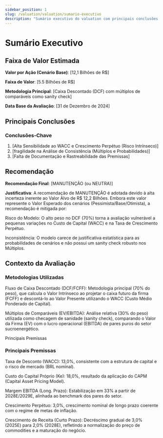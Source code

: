 ```yaml
---
sidebar_position: 1
slug: /valuation/valuation/sumario-executivo
description: "Sumário executivo do valuation com principais conclusões e recomendações"
---
```


# Sumário Executivo

## Faixa de Valor Estimada

**Valor por Ação (Cenário Base)**: [12,1 Bilhões de R$]

**Faixa de Valor**: [5.5 Bilhões de R$]

**Metodologia Principal**: [Caixa Descontado (DCF) com múltiplos de comparáveis como sanity check]

**Data Base da Avaliação**: [31 de Dezembro de 2024]

## Principais Conclusões

### Conclusões-Chave

1. [Alta Sensibilidade ao WACC e Crescimento Perpétuo (Risco Intrínseco)]
2. [fragilidade na Análise de Consistência (Múltiplos e Probabilidades)]  
3. [Falta de Documentação e Rastreabilidade das Premissas]

## Recomendação

**Recomendação Final**: [MANUTENÇÃO (ou NEUTRA)]

**Justificativa**: A recomendação de MANUTENÇÃO é adotada devido à alta incerteza inerente ao Valor Alvo de R$ 12,2 Bilhões. Embora este valor represente o Valor Esperado dos cenários (Pessimista/Base/Otimista), a recomendação é mitigada por:

Risco do Modelo: O alto peso no DCF (70%) torna a avaliação vulnerável a pequenas variações no Custo de Capital (WACC) e na Taxa de Crescimento Perpétuo.

Inconsistência: O modelo carece de justificativa estatística para as probabilidades de cenários e não possui um sanity check robusto nos Múltiplos.

## Contexto da Avaliação

### Metodologias Utilizadas

Fluxo de Caixa Descontado (DCF/FCFF): Metodologia principal (70% do peso), que calcula o Valor Intrínseco ao projetar o caixa futuro da firma (FCFF) e descontá-lo ao Valor Presente utilizando o WACC (Custo Médio Ponderado de Capital).

Múltiplos de Comparáveis (EV/EBITDA): Análise relativa (30% do peso) utilizada como checagem de sanidade (sanity check), comparando o Valor da Firma (EV) com o lucro operacional (EBITDA) de pares puros do setor sucroenergético.

Principais Premissas

### Principais Premissas

Taxa de Desconto (WACC): 13,0%, consistente com a estrutura de capital e o risco de mercado (BRL nominal).

Custo do Capital Próprio (Ke): 18,0%, resultado da aplicação do CAPM (Capital Asset Pricing Model).

Margem EBITDA (Long. Prazo): Estabilização em 33% a partir de 2028E/2029E, alinhada ao benchmark dos pares do setor.

Crescimento Perpétuo: 3,0%, crescimento nominal de longo prazo coerente com o regime de metas de inflação.

Crescimento de Receita (Curto Prazo): Decréscimo gradual de 3,0% (2025E) para 2,0% (2028E), refletindo a normalização do preço de commodities e a maturação do negócio.
